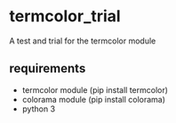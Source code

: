 # termcolor_trial
A test and trial for the termcolor module

## requirements
- termcolor module (pip install termcolor)
- colorama module (pip install colorama)
- python 3
